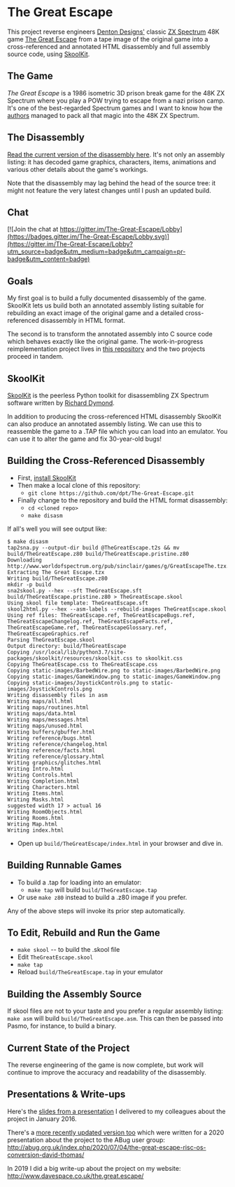 The Great Escape
================

This project reverse engineers [Denton Designs'](http://en.wikipedia.org/wiki/Denton_Designs) classic [ZX Spectrum](http://en.wikipedia.org/wiki/ZX_Spectrum) 48K game [The Great Escape](http://www.worldofspectrum.org/infoseekid.cgi?id=0002125) from a tape image of the original game into a cross-referenced and annotated HTML disassembly and full assembly source code, using [SkoolKit](http://skoolkit.ca/).

The Game
--------

_The Great Escape_ is a 1986 isometric 3D prison break game for the 48K ZX Spectrum where you play a POW trying to escape from a nazi prison camp. It's one of the best-regarded Spectrum games and I want to know how the [authors](https://www.mobygames.com/game/zx-spectrum/great-escape/credits) managed to pack all that magic into the 48K ZX Spectrum.

The Disassembly
---------------

[Read the current version of the disassembly here](http://dpt.github.com/The-Great-Escape/). It's not only an assembly listing: it has decoded game graphics, characters, items, animations and various other details about the game's workings.

Note that the disassembly may lag behind the head of the source tree: it might not feature the very latest changes until I push an updated build.

Chat
----

[![Join the chat at https://gitter.im/The-Great-Escape/Lobby](https://badges.gitter.im/The-Great-Escape/Lobby.svg)](https://gitter.im/The-Great-Escape/Lobby?utm_source=badge&utm_medium=badge&utm_campaign=pr-badge&utm_content=badge)

Goals
-----

My first goal is to build a fully documented disassembly of the game. SkoolKit lets us build both an annotated assembly listing suitable for rebuilding an exact image of the original game and a detailed cross-referenced disassembly in HTML format.

The second is to transform the annotated assembly into C source code which behaves exactly like the original game. The work-in-progress reimplementation project lives in [this repository](https://github.com/dpt/The-Great-Escape-in-C) and the two projects proceed in tandem.

SkoolKit
--------

[SkoolKit](http://skoolkit.ca/) is the peerless Python toolkit for disassembling ZX Spectrum software written by [Richard Dymond](https://github.com/skoolkid).

In addition to producing the cross-referenced HTML disassembly SkoolKit can also produce an annotated assembly listing. We can use this to reassemble the game to a .TAP file which you can load into an emulator. You can use it to alter the game and fix 30-year-old bugs!

Building the Cross-Referenced Disassembly
-----------------------------------------

* First, [install SkoolKit](http://skoolkit.ca/docs/skoolkit/usage.html)
* Then make a local clone of this repository:
    * `git clone https://github.com/dpt/The-Great-Escape.git`
* Finally change to the repository and build the HTML format disassembly:
    * `cd <cloned repo>`
    * `make disasm`

If all's well you will see output like:

    $ make disasm
    tap2sna.py --output-dir build @TheGreatEscape.t2s && mv build/TheGreatEscape.z80 build/TheGreatEscape.pristine.z80
    Downloading http://www.worldofspectrum.org/pub/sinclair/games/g/GreatEscapeThe.tzx.zip
    Extracting The Great Escape.tzx
    Writing build/TheGreatEscape.z80
    mkdir -p build
    sna2skool.py --hex --sft TheGreatEscape.sft build/TheGreatEscape.pristine.z80 > TheGreatEscape.skool
    Using skool file template: TheGreatEscape.sft
    skool2html.py --hex --asm-labels --rebuild-images TheGreatEscape.skool
    Using ref files: TheGreatEscape.ref, TheGreatEscapeBugs.ref, TheGreatEscapeChangelog.ref, TheGreatEscapeFacts.ref, TheGreatEscapeGame.ref, TheGreatEscapeGlossary.ref, TheGreatEscapeGraphics.ref
    Parsing TheGreatEscape.skool
    Output directory: build/TheGreatEscape
    Copying /usr/local/lib/python3.7/site-packages/skoolkit/resources/skoolkit.css to skoolkit.css
    Copying TheGreatEscape.css to TheGreatEscape.css
    Copying static-images/BarbedWire.png to static-images/BarbedWire.png
    Copying static-images/GameWindow.png to static-images/GameWindow.png
    Copying static-images/JoystickControls.png to static-images/JoystickControls.png
    Writing disassembly files in asm
    Writing maps/all.html
    Writing maps/routines.html
    Writing maps/data.html
    Writing maps/messages.html
    Writing maps/unused.html
    Writing buffers/gbuffer.html
    Writing reference/bugs.html
    Writing reference/changelog.html
    Writing reference/facts.html
    Writing reference/glossary.html
    Writing graphics/glitches.html
    Writing Intro.html
    Writing Controls.html
    Writing Completion.html
    Writing Characters.html
    Writing Items.html
    Writing Masks.html
    suggested width 17 > actual 16
    Writing RoomObjects.html
    Writing Rooms.html
    Writing Map.html
    Writing index.html

* Open up `build/TheGreatEscape/index.html` in your browser and dive in.

Building Runnable Games
-----------------------

* To build a .tap for loading into an emulator:
    * `make tap` will build `build/TheGreatEscape.tap`
* Or use `make z80` instead to build a .z80 image if you prefer.

Any of the above steps will invoke its prior step automatically.

To Edit, Rebuild and Run the Game
---------------------------------

* `make skool` -- to build the .skool file
* Edit `TheGreatEscape.skool`
* `make tap`
* Reload `build/TheGreatEscape.tap` in your emulator

Building the Assembly Source
----------------------------

If skool files are not to your taste and you prefer a regular assembly listing: `make asm` will build `build/TheGreatEscape.asm`. This can then be passed into Pasmo, for instance, to build a binary.

Current State of the Project
----------------------------

The reverse engineering of the game is now complete, but work will continue to improve the accuracy and readability of the disassembly.

Presentations & Write-ups
-------------------------

Here's the [slides from a presentation](http://slides.com/dpt/the-great-escape) I delivered to my colleagues about the project in January 2016.

There's a [more recently updated version too](https://slides.com/dpt/the-great-escape-42cbed) which were written for a 2020 presentation about the project to the ABug user group: http://abug.org.uk/index.php/2020/07/04/the-great-escape-risc-os-conversion-david-thomas/

In 2019 I did a big write-up about the project on my website: http://www.davespace.co.uk/the.great.escape/

